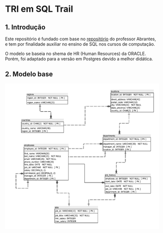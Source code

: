 # TRI em SQL Trail
## 1. Introdução
Este repositório é fundado com base no [repositório](https://github.com/computacaoraiz/cr6.180a-db-sample-schemas/tree/main) do professor Abrantes, e tem por finalidade auxiliar no ensino de SQL nos cursos de computação.

O modelo se baseia no shema de HR (Human Resources) da ORACLE. Porém, foi adaptado para a versão em Postgres devido a melhor didática. 

## 2. Modelo base

![modelo](/source/modelo.png)

